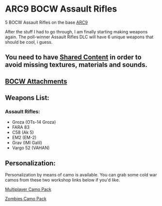 # ARC9 BOCW Assault Rifles

5 BOCW Assault Rifles on the base [ARC9](https://github.com/HaodongMo/ARC-9)

After the stuff I had to go through, I am finally starting making weapons again. The poll-winner Assault Rifles DLC will have 6 unique weapons that should be cool, i guess.

## You need to have [Shared Content](https://github.com/multinettt/ARC-9_BOCW_Shared_Content) in order to avoid missing textures, materials and sounds.

## [BOCW Attachments](https://github.com/multinettt/ARC-9_BOCW_Attachments)

## Weapons List:
### Assault Rifles:

- Groza (OTs-14 Groza)
- FARA 83
- C58 (Ak 5)
- EM2 (EM-2)
- Grav (IMI Galil)
- Vargo 52 (VAHAN)

## Personalization:

Personalization by means of camo is available. You can grab some cold war camos from these two workshop links below if you'd like.

[Multiplayer Camo Pack](https://steamcommunity.com/sharedfiles/filedetails/?id=2989163938)

[Zombies Camo Pack](https://steamcommunity.com/sharedfiles/filedetails/?id=2989231579)
